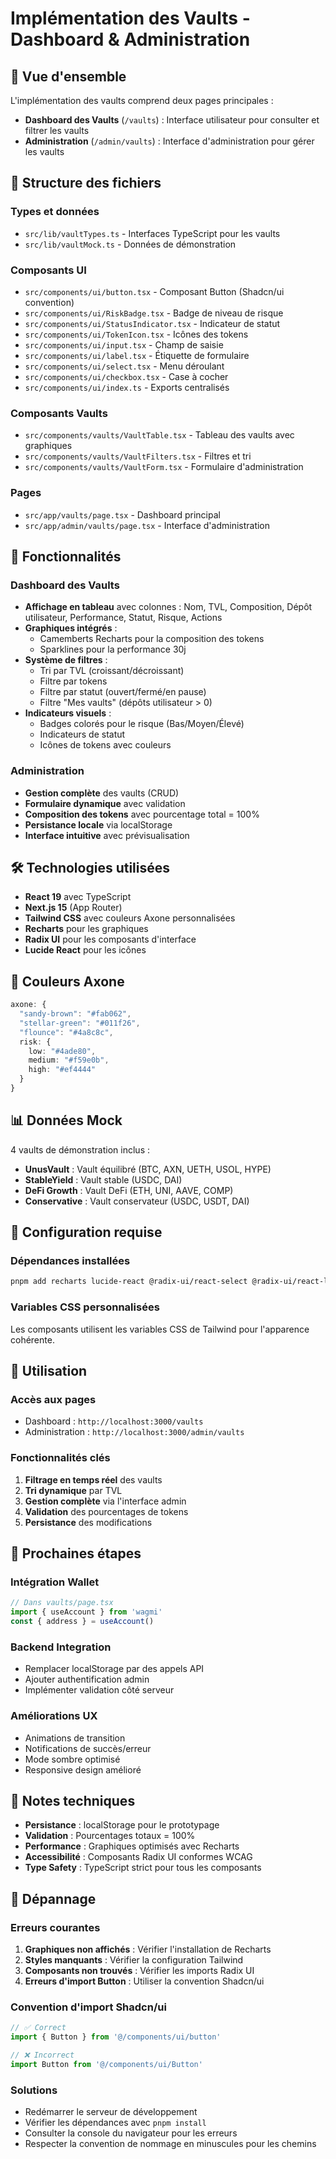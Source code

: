 # Implémentation des Vaults - Dashboard & Administration

## 🎯 Vue d'ensemble

L'implémentation des vaults comprend deux pages principales :
- **Dashboard des Vaults** (`/vaults`) : Interface utilisateur pour consulter et filtrer les vaults
- **Administration** (`/admin/vaults`) : Interface d'administration pour gérer les vaults

## 📁 Structure des fichiers

### Types et données
- `src/lib/vaultTypes.ts` - Interfaces TypeScript pour les vaults
- `src/lib/vaultMock.ts` - Données de démonstration

### Composants UI
- `src/components/ui/button.tsx` - Composant Button (Shadcn/ui convention)
- `src/components/ui/RiskBadge.tsx` - Badge de niveau de risque
- `src/components/ui/StatusIndicator.tsx` - Indicateur de statut
- `src/components/ui/TokenIcon.tsx` - Icônes des tokens
- `src/components/ui/input.tsx` - Champ de saisie
- `src/components/ui/label.tsx` - Étiquette de formulaire
- `src/components/ui/select.tsx` - Menu déroulant
- `src/components/ui/checkbox.tsx` - Case à cocher
- `src/components/ui/index.ts` - Exports centralisés

### Composants Vaults
- `src/components/vaults/VaultTable.tsx` - Tableau des vaults avec graphiques
- `src/components/vaults/VaultFilters.tsx` - Filtres et tri
- `src/components/vaults/VaultForm.tsx` - Formulaire d'administration

### Pages
- `src/app/vaults/page.tsx` - Dashboard principal
- `src/app/admin/vaults/page.tsx` - Interface d'administration

## 🎨 Fonctionnalités

### Dashboard des Vaults
- **Affichage en tableau** avec colonnes : Nom, TVL, Composition, Dépôt utilisateur, Performance, Statut, Risque, Actions
- **Graphiques intégrés** :
  - Camemberts Recharts pour la composition des tokens
  - Sparklines pour la performance 30j
- **Système de filtres** :
  - Tri par TVL (croissant/décroissant)
  - Filtre par tokens
  - Filtre par statut (ouvert/fermé/en pause)
  - Filtre "Mes vaults" (dépôts utilisateur > 0)
- **Indicateurs visuels** :
  - Badges colorés pour le risque (Bas/Moyen/Élevé)
  - Indicateurs de statut
  - Icônes de tokens avec couleurs

### Administration
- **Gestion complète** des vaults (CRUD)
- **Formulaire dynamique** avec validation
- **Composition des tokens** avec pourcentage total = 100%
- **Persistance locale** via localStorage
- **Interface intuitive** avec prévisualisation

## 🛠️ Technologies utilisées

- **React 19** avec TypeScript
- **Next.js 15** (App Router)
- **Tailwind CSS** avec couleurs Axone personnalisées
- **Recharts** pour les graphiques
- **Radix UI** pour les composants d'interface
- **Lucide React** pour les icônes

## 🎨 Couleurs Axone

```typescript
axone: {
  "sandy-brown": "#fab062",
  "stellar-green": "#011f26", 
  "flounce": "#4a8c8c",
  risk: {
    low: "#4ade80",
    medium: "#f59e0b", 
    high: "#ef4444"
  }
}
```

## 📊 Données Mock

4 vaults de démonstration inclus :
- **UnusVault** : Vault équilibré (BTC, AXN, UETH, USOL, HYPE)
- **StableYield** : Vault stable (USDC, DAI)
- **DeFi Growth** : Vault DeFi (ETH, UNI, AAVE, COMP)
- **Conservative** : Vault conservateur (USDC, USDT, DAI)

## 🔧 Configuration requise

### Dépendances installées
```bash
pnpm add recharts lucide-react @radix-ui/react-select @radix-ui/react-label @radix-ui/react-checkbox class-variance-authority
```

### Variables CSS personnalisées
Les composants utilisent les variables CSS de Tailwind pour l'apparence cohérente.

## 🚀 Utilisation

### Accès aux pages
- Dashboard : `http://localhost:3000/vaults`
- Administration : `http://localhost:3000/admin/vaults`

### Fonctionnalités clés
1. **Filtrage en temps réel** des vaults
2. **Tri dynamique** par TVL
3. **Gestion complète** via l'interface admin
4. **Validation** des pourcentages de tokens
5. **Persistance** des modifications

## 🔮 Prochaines étapes

### Intégration Wallet
```typescript
// Dans vaults/page.tsx
import { useAccount } from 'wagmi'
const { address } = useAccount()
```

### Backend Integration
- Remplacer localStorage par des appels API
- Ajouter authentification admin
- Implémenter validation côté serveur

### Améliorations UX
- Animations de transition
- Notifications de succès/erreur
- Mode sombre optimisé
- Responsive design amélioré

## 📝 Notes techniques

- **Persistance** : localStorage pour le prototypage
- **Validation** : Pourcentages totaux = 100%
- **Performance** : Graphiques optimisés avec Recharts
- **Accessibilité** : Composants Radix UI conformes WCAG
- **Type Safety** : TypeScript strict pour tous les composants

## 🐛 Dépannage

### Erreurs courantes
1. **Graphiques non affichés** : Vérifier l'installation de Recharts
2. **Styles manquants** : Vérifier la configuration Tailwind
3. **Composants non trouvés** : Vérifier les imports Radix UI
4. **Erreurs d'import Button** : Utiliser la convention Shadcn/ui

### Convention d'import Shadcn/ui
```typescript
// ✅ Correct
import { Button } from '@/components/ui/button'

// ❌ Incorrect
import Button from '@/components/ui/Button'
```

### Solutions
- Redémarrer le serveur de développement
- Vérifier les dépendances avec `pnpm install`
- Consulter la console du navigateur pour les erreurs
- Respecter la convention de nommage en minuscules pour les chemins
